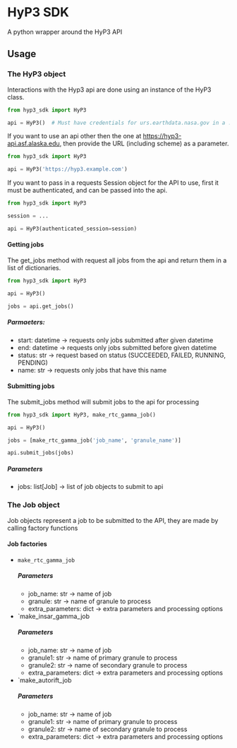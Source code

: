 # HyP3 SDK

A python wrapper around the HyP3 API


## Usage

### The HyP3 object
Interactions with the Hyp3 api are done using an instance of the HyP3 class.
```python
from hyp3_sdk import HyP3

api = HyP3()  # Must have credentials for urs.earthdata.nasa.gov in a .netrc file for this to work
```
If you want to use an api other then the one at https://hyp3-api.asf.alaska.edu, then provide the URL (including scheme) as a parameter.
```python
from hyp3_sdk import HyP3

api = HyP3('https://hyp3.example.com')
```
If you want to pass in a requests Session object for the API to use, first it must be authenticated, and can be passed into the api.
```python
from hyp3_sdk import HyP3

session = ...

api = HyP3(authenticated_session=session)
```

#### Getting jobs
The get_jobs method with request all jobs from the api and return them in a list of dictionaries.
```python
from hyp3_sdk import HyP3

api = HyP3()

jobs = api.get_jobs()
```
##### Parmaeters:
- start: datetime -> requests only jobs submitted after given datetime
- end: datetime -> requests only jobs submitted before given datetime
- status: str -> request based on status (SUCCEEDED, FAILED, RUNNING, PENDING)
- name: str -> requests only jobs that have this name

#### Submitting jobs
The submit_jobs method will submit jobs to the api for processing
```python
from hyp3_sdk import HyP3, make_rtc_gamma_job()

api = HyP3()

jobs = [make_rtc_gamma_job('job_name', 'granule_name')]

api.submit_jobs(jobs)
```
##### Parameters
- jobs: list[Job] -> list of job objects to submit to api

### The Job object
Job objects represent a job to be submitted to the API, they are made by calling factory functions
#### Job factories
- `make_rtc_gamma_job`
  ##### Parameters
  - job_name: str -> name of job
  - granule: str -> name of granule to process
  - extra_parameters: dict -> extra parameters and processing options
- `make_insar_gamma_job
  ##### Parameters
  - job_name: str -> name of job
  - granule1: str -> name of primary granule to process
  - granule2: str -> name of secondary granule to process
  - extra_parameters: dict -> extra parameters and processing options
- `make_autorift_job
  ##### Parameters
  - job_name: str -> name of job
  - granule1: str -> name of primary granule to process
  - granule2: str -> name of secondary granule to process
  - extra_parameters: dict -> extra parameters and processing options
